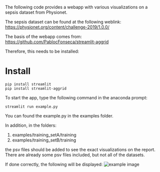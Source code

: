 The following code provides a webapp with various visualizations on a sepsis dataset from Physionet. 

The sepsis dataset can be found at the following weblink: 
https://physionet.org/content/challenge-2019/1.0.0/

The basis of the webapp comes from: 
https://github.com/PablocFonseca/streamlit-aggrid

Therefore, this needs to be installed: 
# Install
```
pip install streamlit
pip install streamlit-aggrid
```
To start the app, type the following command in the anaconda prompt: 
```shell
streamlit run example.py
```
You can found the example.py in the examples folder.

In addition, in the folders: 
1) examples/training_setA/training 
2) examples/training_setB/training

the psv files should be added to see the exact visualizations on the report. 
There are already some psv files included, but not all of the datasets. 

If done correctly, the following will be displayed:
![example image](https://github.com/s2812135/Data_Challenges_WiSe2122/webpage.png)